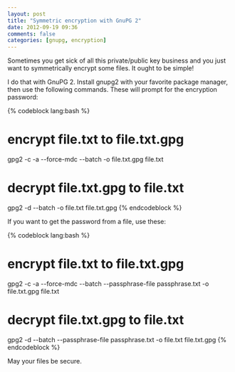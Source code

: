 ```yaml
---
layout: post
title: "Symmetric encryption with GnuPG 2"
date: 2012-09-19 09:36
comments: false
categories: [gnupg, encryption]
---
```


Sometimes you get sick of all this private/public key business and you just want to symmetrically encrypt some files. It ought to be simple!

I do that with GnuPG 2. Install gnupg2 with your favorite package manager, then use the following commands. These will prompt for the encryption password:

{% codeblock lang:bash %}
# encrypt file.txt to file.txt.gpg
gpg2 -c -a --force-mdc --batch -o file.txt.gpg file.txt
 
# decrypt file.txt.gpg to file.txt
gpg2 -d --batch -o file.txt file.txt.gpg
{% endcodeblock %}

If you want to get the password from a file, use these:

{% codeblock lang:bash %}
# encrypt file.txt to file.txt.gpg
gpg2 -c -a --force-mdc --batch --passphrase-file passphrase.txt -o file.txt.gpg file.txt
 
# decrypt file.txt.gpg to file.txt
gpg2 -d --batch --passphrase-file passphrase.txt -o file.txt file.txt.gpg
{% endcodeblock %}

May your files be secure.
